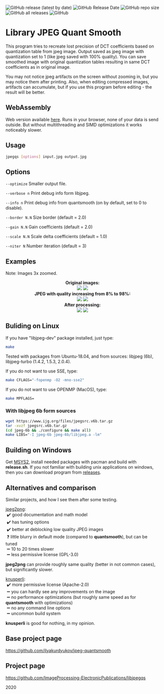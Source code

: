 ![GitHub release (latest by date)](https://img.shields.io/github/v/release/ImageProcessing-ElectronicPublications/libjpegqs)
![GitHub Release Date](https://img.shields.io/github/release-date/ImageProcessing-ElectronicPublications/libjpegqs)
![GitHub repo size](https://img.shields.io/github/repo-size/ImageProcessing-ElectronicPublications/libjpegqs)
![GitHub all releases](https://img.shields.io/github/downloads/ImageProcessing-ElectronicPublications/libjpegqs/total)
![GitHub](https://img.shields.io/github/license/ImageProcessing-ElectronicPublications/libjpegqs)

# Library JPEG Quant Smooth

This program tries to recreate lost precision of DCT coefficients based on quantization table from jpeg image.
Output saved as jpeg image with quantization set to 1 (like jpeg saved with 100% quality). You can save smoothed image with original quantization tables resulting in same DCT coefficients as in original image.

You may not notice jpeg artifacts on the screen without zooming in, but you may notice them after printing. Also, when editing compressed images, artifacts can accumulate, but if you use this program before editing - the result will be better.

## WebAssembly

Web version available [here](https://ilyakurdyukov.github.io/jpeg-quantsmooth/).
Runs in your browser, none of your data is send outside.
But without multithreading and SIMD optimizations it works noticeably slower.

## Usage

```sh
jpegqs [options] input.jpg output.jpg
```

## Options
`--optimize`
Smaller output file.

`--verbose n`
Print debug info form libjpeg.

`--info n`
Print debug info from quantsmooth (on by default, set to 0 to disable).

`--border N.N`
Size border (default = 2.0)

`--gain N.N`
Gain coefficients (default = 2.0)

`--scale N.N`
Scale delta coefficients (default = 1.0)

`--niter N`
Number iteration (default = 3)

## Examples
Note: Images 3x zoomed.
<p align="center"><b>
Original images:<br/>
<img src="images/text_orig.png"> <img src="images/lena_orig.png"><br/>
JPEG with quality increasing from 8% to 98%:<br/>
<img src="images/text_jpg.png"> <img src="images/lena_jpg.png"><br/>
After processing:<br/>
<img src="images/text_jqs.png"> <img src="images/lena_jqs.png"><br/>
</b></p>

## Buliding on Linux

If you have "libjpeg-dev" package installed, just type:
```sh
make
```
Tested with packages from Ubuntu-18.04, and from sources: libjpeg (6b), libjpeg-turbo (1.4.2, 1.5.3, 2.0.4).

If you do not want to use SSE, type:
```sh
make CFLAGS="-fopenmp -O2 -mno-sse2"
```

If you do not want to use OPENMP (MacOS), type:
```sh
make MPFLAGS=
```

### With libjpeg 6b form sources
```sh
wget https://www.ijg.org/files/jpegsrc.v6b.tar.gz
tar -xvzf jpegsrc.v6b.tar.gz
(cd jpeg-6b && ./configure && make all)
make LIBS="-I jpeg-6b jpeg-6b/libjpeg.a -lm"
```

## Building on Windows
Get [MSYS2](https://www.msys2.org/), install needed packages with pacman and build with __release.sh__.
If you not familiar with building unix applications on windows, then you can download program from [releases](https://github.com/ilyakurdyukov/jpeg-quantsmooth/releases).

## Alternatives and comparison

Similar projects, and how I see them after some testing.

[jpeg2png](https://github.com/victorvde/jpeg2png):  
&nbsp;✔️ good documentation and math model  
&nbsp;✔️ has tuning options  
&nbsp;✔️ better at deblocking low quality JPEG images  
&nbsp;❓ little blurry in default mode (compared to <b>quantsmooth</b>), but can be tuned  
&nbsp;➖ 10 to 20 times slower  
&nbsp;➖ less permissive license (GPL-3.0)  

**jpeg2png** can provide roughly same quality (better in not common cases), but significantly slower.

[knusperli](https://github.com/google/knusperli):  
&nbsp;✔️ more permissive license (Apache-2.0)  
&nbsp;➖ you can hardly see any improvements on the image  
&nbsp;➖ no performance optimizations (but roughly same speed as for <b>quantsmooth</b> with optimizations)  
&nbsp;➖ no any command line options  
&nbsp;➖ uncommon build system  

**knusperli** is good for nothing, in my opinion.

## Base project page

https://github.com/ilyakurdyukov/jpeg-quantsmooth

## Project page

https://github.com/ImageProcessing-ElectronicPublications/libjpegqs

2020
